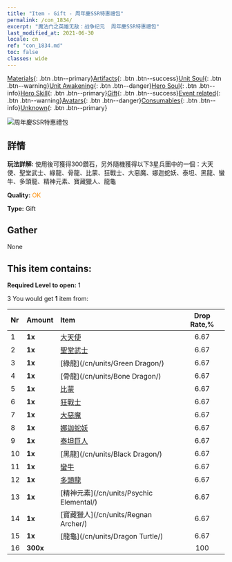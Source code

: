 ```yaml
---
title: "Item - Gift - 周年慶SSR特惠禮包"
permalink: /con_1834/
excerpt: "魔法门之英雄无敌：战争纪元  周年慶SSR特惠禮包"
last_modified_at: 2021-06-30
locale: cn
ref: "con_1834.md"
toc: false
classes: wide
---
```

 [Materials](/ItemsCN/){: .btn .btn--primary}[Artifacts](/ItemsCN/Artifacts/){: .btn .btn--success}[Unit Soul](/ItemsCN/UnitSoul/){: .btn .btn--warning}[Unit Awakening](/ItemsCN/UnitAwakening/){: .btn .btn--danger}[Hero Soul](/ItemsCN/HeroSoul/){: .btn .btn--info}[Hero Skill](/ItemsCN/HeroSkill/){: .btn .btn--primary}[Gift](/ItemsCN/Gift/){: .btn .btn--success}[Event related](/ItemsCN/Events/){: .btn .btn--warning}[Avatars](/ItemsCN/Avatars/){: .btn .btn--danger}[Consumables](/ItemsCN/Consumables/){: .btn .btn--info}[Unknown](/ItemsCN/Unknown/){: .btn .btn--primary}

 ![周年慶SSR特惠禮包](/images/t/i_907456.png)

## 詳情
 **玩法詳解:** 使用後可獲得300鑽石，另外隨機獲得以下3星兵團中的一個：大天使、聖堂武士、綠龍、骨龍、比蒙、狂戰士、大惡魔、娜迦蛇妖、泰坦、黑龍、蠻牛、多頭龍、精神元素、寶藏獵人、龍龜

 **Quality:** <span style="color: #FF8C00">OK</span>

 **Type:** Gift

## Gather

  None

## This item contains:

 **Required Level to open:** 1

 3 You would get **1** item  from:

  | Nr | Amount |     Item    | Drop Rate,% |
  |:---|:-------|:------------|:---------:|
  | 1 |  **1x** | [大天使](/cn/units/Angel/) | 6.67 | 
  | 2 |  **1x** | [聖堂武士](/cn/units/Paladin/) | 6.67 | 
  | 3 |  **1x** | [綠龍](/cn/units/Green Dragon/) | 6.67 | 
  | 4 |  **1x** | [骨龍](/cn/units/Bone Dragon/) | 6.67 | 
  | 5 |  **1x** | [比蒙](/cn/units/Behemoth/) | 6.67 | 
  | 6 |  **1x** | [狂戰士](/cn/units/Berserker/) | 6.67 | 
  | 7 |  **1x** | [大惡魔](/cn/units/Devil/) | 6.67 | 
  | 8 |  **1x** | [娜迦蛇妖](/cn/units/Naga/) | 6.67 | 
  | 9 |  **1x** | [泰坦巨人](/cn/units/Giant/) | 6.67 | 
  | 10 |  **1x** | [黑龍](/cn/units/Black Dragon/) | 6.67 | 
  | 11 |  **1x** | [蠻牛](/cn/units/Gorgon/) | 6.67 | 
  | 12 |  **1x** | [多頭龍](/cn/units/Hydra/) | 6.67 | 
  | 13 |  **1x** | [精神元素](/cn/units/Psychic Elemental/) | 6.67 | 
  | 14 |  **1x** | [寶藏獵人](/cn/units/Regnan Archer/) | 6.67 | 
  | 15 |  **1x** | [龍龜](/cn/units/Dragon Turtle/) | 6.67 | 
  | 16 |  **300x** | <i class="fas fa-gem"/> | 100 | 
